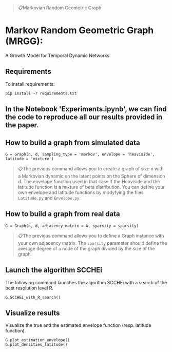 ﻿> 📋Markovian Random Geometric Graph

# Markov Random Geometric Graph (MRGG):

A Growth Model for Temporal Dynamic Networks


## Requirements

To install requirements:

```setup
pip install -r requirements.txt
```

## In the Notebook 'Experiments.ipynb', we can find the code to reproduce all our results provided in the paper.

## How to build a graph from simulated data

```train
G = Graph(n, d, sampling_type = 'markov', envelope = 'heaviside', latitude = 'mixture')
```

> 📋The previous command allows you to create a graph of size n with a Markovian dynamic on the latent points on the Sphere of dimension d. The envelope function used in that case if the Heaviside and the latitude function is a mixture of beta distribution. You can define your own envelope and latitude functions by modyfying the files `Latitude.py` and `Envelope.py`.



## How to build a graph from real data

```train
G = Graph(n, d, adjacency_matrix = A, sparsity = sparsity)
```

> 📋The previous command allows you to define a Graph instance with your own adjacency matrix. The `sparsity` parameter should define the average degree of a node of the graph divided by the size of the graph.



## Launch the algorithm SCCHEi

The following command launches the algorithm SCCHEi with a search of the best resolution level R. 

```train
G.SCCHEi_with_R_search()
```


## Visualize results

Visualize the true and the estimated envelope function (resp. latitude function). 

```train
G.plot_estimation_envelope()
G.plot_densities_latitude()
```

